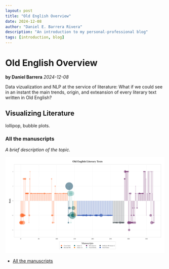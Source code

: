 ```yaml
---
layout: post
title: "Old English Overview"
date: 2024-12-08
author: "Daniel E. Barrera Rivera"
description: "An introduction to my personal-professional blog"
tags: [introduction, blog]
---
```


# Old English Overview
**by Daniel Barrera**
*2024-12-08*

Data vizualization and NLP at the service of literature: What if we could see in an instant the main trends, origin, and exteansion of every literary text written in Old English?

## Visualizing Literature

lollipop, bubble plots.

### All the manuscripts

  *A brief description of the topic.*

![MS Old English](assets/images/Old-English-Literary-Texts01.png)


- [All the manuscripts](#)  